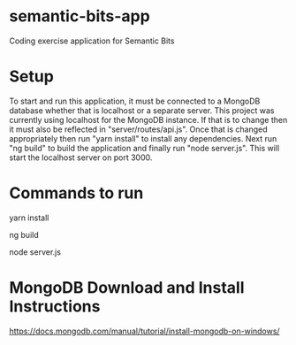# semantic-bits-app
Coding exercise application for Semantic Bits

# Setup

To start and run this application, it must be connected to a MongoDB database whether that is localhost or a separate server. This project was currently using localhost for the MongoDB instance. If that is to change then it must also be reflected in "server/routes/api.js". Once that is changed appropriately then run "yarn install" to install any dependencies. Next run "ng build" to build the application and finally run "node server.js". This will start the localhost server on port 3000.

# Commands to run
yarn install

ng build

node server.js

# MongoDB Download and Install Instructions
https://docs.mongodb.com/manual/tutorial/install-mongodb-on-windows/
